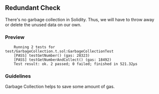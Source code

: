## Redundant Check

There's no garbage collection in Solidity. Thus, we will have to throw away or delete the unused data on our own.

### Preview

        Running 2 tests for test/GarbageCollection.t.sol:GarbageCollectionTest
        [PASS] testGetNumber() (gas: 28323)
        [PASS] testGetNumberAndCollect() (gas: 18492)
        Test result: ok. 2 passed; 0 failed; finished in 521.32µs

### Guidelines

Garbage Collection helps to save some amount of gas.
